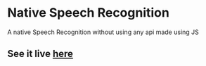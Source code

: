 # Native Speech Recognition
A native Speech Recognition without using any api made using JS

## See it live [here](https://jatin-8898.github.io/native-speech-recognition/)
